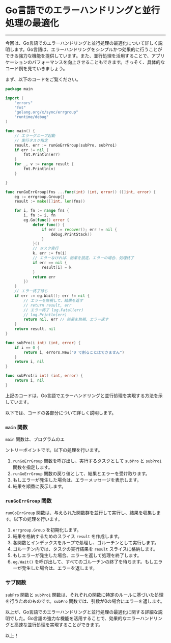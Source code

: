# Go言語でのエラーハンドリングと並行処理の最適化

---



今回は、Go言語でのエラーハンドリングと並行処理の最適化について詳しく説明します。Go言語は、エラーハンドリングをシンプルかつ効果的に行うことができる強力な機能を提供しています。また、並行処理を活用することで、アプリケーションのパフォーマンスを向上させることもできます。さっそく、具体的なコード例を見ていきましょう。



まず、以下のコードをご覧ください。

```go
package main

import (
	"errors"
	"fmt"
	"golang.org/x/sync/errgroup"
	"runtime/debug"
)

func main() {
	// エラーグループ起動
	// 実行タスク指定
	result, err := runGoErrGroup(subPro, subPro1)
	if err != nil {
		fmt.Println(err)
	}
	for _, v := range result {
		fmt.Println(v)
	}

}

func runGoErrGroup(fns ...func(int) (int, error)) ([]int, error) {
	eg := errgroup.Group{}
	result := make([]int, len(fns))

	for i, fn := range fns {
		i, fn := i, fn
		eg.Go(func() error {
			defer func() {
				if err := recover(); err != nil {
					debug.PrintStack()
				}
			}()
			// タスク実行
			k, err := fn(i)
			// エラーなければ、結果を設定、エラーの場合、処理終了
			if err == nil {
				result[i] = k
			}
			return err
		})
	}
	// エラー終了待ち
	if err := eg.Wait(); err != nil {
		// エラーを無視して、結果を返す
		// return result, err
		// エラー終了 log.Fatal(err)
		// log.Println(err)
		return nil, err // 結果を無視、エラー返す
	}
	return result, nil
}

func subPro(i int) (int, error) {
	if i == 0 {
		return i, errors.New("0 で割ることはできません")
	}
	return i, nil
}

func subPro1(i int) (int, error) {
	return i, nil
}
```

上記のコードは、Go言語でエラーハンドリングと並行処理を実現する方法を示しています。



以下では、コードの各部分について詳しく説明します。

### `main` 関数

`main` 関数は、プログラムのエ

ントリーポイントです。以下の処理を行います。

1. `runGoErrGroup` 関数を呼び出し、実行するタスクとして `subPro` と `subPro1` 関数を指定します。
2. `runGoErrGroup` 関数の戻り値として、結果とエラーを受け取ります。
3. もしエラーが発生した場合は、エラーメッセージを表示します。
4. 結果を順番に表示します。

### `runGoErrGroup` 関数

`runGoErrGroup` 関数は、与えられた関数群を並行して実行し、結果を収集します。以下の処理を行います。

1. `errgroup.Group` を初期化します。
2. 結果を格納するためのスライス `result` を作成します。
3. 各関数とインデックスをループで処理し、ゴルーチンとして実行します。
4. ゴルーチン内では、タスクの実行結果を `result` スライスに格納します。
5. もしエラーが発生した場合、エラーを返して処理を終了します。
6. `eg.Wait()` を呼び出して、すべてのゴルーチンの終了を待ちます。もしエラーが発生した場合は、エラーを返します。

### サブ関数

`subPro` 関数と `subPro1` 関数は、それぞれの関数に特定のルールに基づいた処理を行うためのものです。`subPro` 関数では、引数が0の場合にエラーを返します。



以上が、Go言語でのエラーハンドリングと並行処理の最適化に関する詳細な説明でした。Go言語の強力な機能を活用することで、効果的なエラーハンドリングと高速な並行処理を実現することができます。



以上！